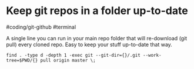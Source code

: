 # Keep git repos in a folder up-to-date
#coding/git-github
#terminal

A single line you can run in your main repo folder that will re-download (git pull) every cloned repo. Easy to keep your stuff up-to-date that way.

```
find . -type d -depth 1 -exec git --git-dir={}/.git --work-tree=$PWD/{} pull origin master \;
```